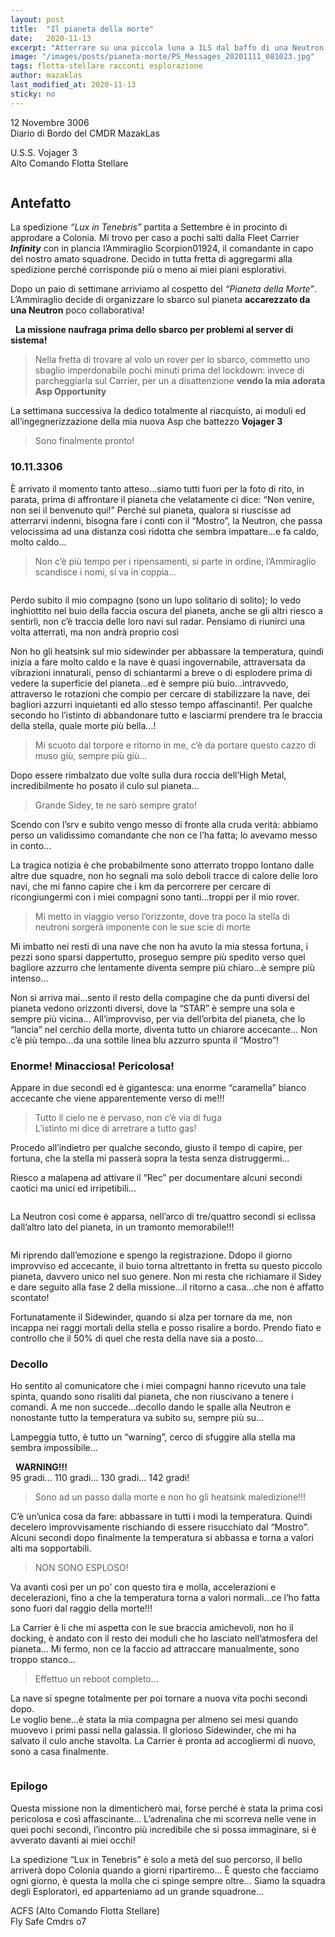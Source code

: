 ```yaml
---
layout: post
title:  "Il pianeta della morte"
date:   2020-11-13
excerpt: "Atterrare su una piccola luna a 1LS dal baffo di una Neutron Star non è assolutamente facile. Ma andarsene è ancora più complicato."
image: "/images/posts/pianeta-morte/PS_Messages_20201111_081023.jpg"
tags: flotta-stellare racconti esplorazione
author: mazaklas
last_modified_at: 2020-11-13
sticky: no
---
```

<div class="box alt">
<p>12 Novembre 3006<br>
Diario di Bordo del CMDR MazakLas</p>

<p>U.S.S. Vojager 3<br>
Alto Comando Flotta Stellare</p>
</div>
<span class="image fit"><img src="/images/Elite-Division-png.png" alt=""></span>

## Antefatto

La spedizione _“Lux in Tenebris”_ partita a Settembre è in procinto di approdare a Colonia. Mi trovo per caso a pochi salti dalla Fleet Carrier **_Infinity_** con in plancia l’Ammiraglio Scorpion01924, il comandante in capo del nostro amato squadrone. Decido in tutta fretta di aggregarmi alla spedizione perché corrisponde più o meno ai miei piani esplorativi.

Dopo un paio di settimane arriviamo al cospetto del _“Pianeta della Morte”_. L’Ammiraglio decide di organizzare lo sbarco sul pianeta **accarezzato da una Neutron** poco collaborativa! 

<div class="box">
<i class="fa fa-exclamation-triangle" aria-hidden="true" style="color: #f07b05;"></i>&nbsp;&nbsp;<b>La missione naufraga prima dello sbarco per problemi al server di sistema!</b>&nbsp;<i class="fa fa-spinner fa-spin fa-fw" aria-hidden="true" style="color: #f07b05;"></i><br>
<blockquote>Nella fretta di trovare al volo un rover per lo sbarco, commetto uno sbaglio imperdonabile pochi minuti prima del lockdown: invece di parcheggiarla sul Carrier, per un a disattenzione <b>vendo la mia adorata Asp Opportunity</b></blockquote>
</div>

La settimana successiva la dedico totalmente al riacquisto, ai moduli ed all’ingegnerizzazione della mia nuova Asp che battezzo <b>Vojager 3</b>

> Sono finalmente pronto!

### 10.11.3306

È arrivato il momento tanto atteso...siamo tutti fuori per la foto di rito, in parata, prima di affrontare il pianeta che velatamente ci dice: “Non venire, non sei il benvenuto qui!” 
Perché sul pianeta, qualora si riuscisse ad atterrarvi indenni, bisogna fare i conti con il “Mostro”, la Neutron, che passa velocissima ad una distanza così ridotta che sembra impattare...e fa caldo, molto caldo...<br>

> Non c’è più tempo per i ripensamenti, si parte in ordine, l’Ammiraglio scandisce i nomi, si va in coppia...

<div class="box alt">
    <span class="image fit"><a href="/images/posts/pianet-morte/IMG_No_style_20201111_000822_processed.jpg"><img src="{{ "/images/posts/pianeta-morte/IMG_No_style_20201111_000822_processed.jpg" | prepend:site.baseurl }}" alt=""  title="Immagine 1"/></a></span>
</div>

Perdo subito il mio compagno (sono un lupo solitario di solito); lo vedo inghiottito nel buio della faccia oscura del pianeta, anche se gli altri riesco a sentirli, non c’è traccia delle loro navi sul radar. Pensiamo di riunirci una volta atterrati, ma non andrà proprio così

Non ho gli heatsink sul mio sidewinder per abbassare la temperatura, quindi inizia a fare molto caldo e la nave è quasi ingovernabile, attraversata da vibrazioni innaturali, penso di schiantarmi a breve o di esplodere prima di vedere la superficie del pianeta...ed è sempre più buio...intravvedo, attraverso le rotazioni che compio per cercare di stabilizzare la nave, dei bagliori azzurri inquietanti ed allo stesso tempo affascinanti!.
Per qualche secondo ho l’istinto di abbandonare tutto e lasciarmi prendere tra le braccia della stella, quale morte più bella...!

> Mi scuoto dal torpore e ritorno in me, c’è da portare questo cazzo di muso giù, sempre più giù...

Dopo essere rimbalzato due volte sulla dura roccia dell’High Metal, incredibilmente ho posato il culo sul pianeta...

> Grande Sidey, te ne sarò sempre grato!

Scendo con l’srv e subito vengo messo di fronte alla cruda verità: abbiamo perso un validissimo comandante che non ce l’ha fatta; lo avevamo messo in conto... 

La tragica notizia è che probabilmente sono atterrato troppo lontano dalle altre due squadre, non ho segnali ma solo deboli tracce di calore delle loro navi, che mi fanno capire che i km da percorrere per cercare di ricongiungermi con i miei compagni sono tanti...troppi per il mio rover.

> Mi metto in viaggio verso l’orizzonte, dove tra poco la stella di neutroni sorgerà imponente con le sue scie di morte

Mi imbatto nei resti di una nave che non ha avuto la mia stessa fortuna, i pezzi sono sparsi dappertutto, proseguo sempre più spedito verso quel bagliore azzurro che lentamente diventa sempre più chiaro...è sempre più intenso...

Non si arriva mai...sento il resto della compagine che da punti diversi del pianeta vedono orizzonti diversi, dove la “STAR” è sempre una sola e sempre più vicina...
All’improvviso, per via dell’orbita del pianeta, che lo “lancia” nel cerchio della morte, diventa tutto un chiarore accecante...
Non c’è più tempo...da una sottile linea blu azzurro spunta il “Mostro”!

### Enorme! Minacciosa! Pericolosa!

Appare in due secondi ed è gigantesca: una enorme “caramella” bianco accecante che viene apparentemente verso di me!!!

> Tutto il cielo ne è pervaso, non c’è via di fuga<br>
> L’istinto mi dice di arretrare a tutto gas!

Procedo all’indietro per qualche secondo, giusto il tempo di capire, per fortuna, che la stella mi passerà sopra la testa senza distruggermi...

Riesco a malapena ad attivare il “Rec” per documentare alcuni secondi caotici ma unici ed irripetibili...

<div class="box alt">
    <div class="row 50% uniform">
        <div class="6u"><span class="image fit"><a href="/images/posts/pianeta-morte/Elite_Dangerous_20201110233329.png"><img src="{{ "/images/posts/pianeta-morte/Elite_Dangerous_20201110233329.png" | prepend:site.baseurl }}" alt="" title="Immagine 2"/></a></span></div>
        <div class="6u"><span class="image fit"><a href="/images/posts/pianeta-morte/PS_Messages_20201111_081023.jpg"><img src="{{ "/images/posts/pianeta-morte/PS_Messages_20201111_081023.jpg" | prepend:site.baseurl }}" alt="" title="Immagine 3"/></a></span></div>
    </div>
</div>
<div class="box alt">
    <div class="row 50% uniform">
        <div class="6u"><span class="image fit"><a href="/images/posts/pianeta-morte/PS_Messages_20201111_081023.jpg"><img src="{{ "/images/posts/pianeta-morte/PS_Messages_20201111_081023.jpg" | prepend:site.baseurl }}" alt="" title="Immagine 4"/></a></span></div>
        <div class="6u$"><span class="image fit"><a href="/images/posts/pianeta-morte/PS_Messages_20201111_081021.jpg"><img src="{{ "/images/posts/pianeta-morte/PS_Messages_20201111_081021.jpg" | prepend:site.baseurl }}" alt="" title="Immagine 5" /></a></span></div>
    </div>
</div>

La Neutron così come è apparsa, nell’arco di tre/quattro secondi si eclissa dall’altro lato del pianeta, in un tramonto memorabile!!!                                  

<div class="box alt">
    <div class="row 50% uniform">
        <div class="6u"><span class="image fit"><a href="/images/posts/pianeta-morte/PS_Messages_20201111_081015.jpg"><img src="{{ "/images/posts/pianeta-morte/PS_Messages_20201111_081015.jpg" | prepend:site.baseurl }}" alt="" title="Immagine 6"/></a></span></div>
        <div class="6u$"><span class="image fit"><a href="/images/posts/pianeta-morte/PS_Messages_20201111_081011.jpg"><img src="{{ "/images/posts/pianeta-morte/PS_Messages_20201111_081011.jpg" | prepend:site.baseurl }}" alt="" title="Immagine 7" /></a></span></div>
    </div>
</div>

Mi riprendo dall’emozione e spengo la registrazione. Ddopo il giorno improvviso ed accecante, il buio torna altrettanto in fretta su questo piccolo pianeta, davvero unico nel suo genere. Non mi resta che richiamare il Sidey e dare seguito alla fase 2 della missione...il ritorno a casa...che non è affatto scontato!

Fortunatamente il Sidewinder, quando si alza per tornare da me, non incappa nei raggi mortali della stella e posso risalire a bordo. Prendo fiato e controllo che il 50% di quel che resta della nave sia a posto...

### Decollo

Ho sentito al comunicatore che i miei compagni hanno ricevuto una tale spinta, quando sono risaliti dal pianeta, che non riuscivano a tenere i comandi.
A me non succede...decollo dando le spalle alla Neutron e nonostante tutto la temperatura va subito su, sempre più su...

Lampeggia tutto, è tutto un “warning”, cerco di sfuggire alla stella ma sembra impossibile...

<div class="box">
<i class="fa fa-exclamation-triangle" aria-hidden="true" style="color: #f07b05;"></i>&nbsp;&nbsp;<b>WARNING!!!</b>&nbsp;<i class="fa fa-spinner fa-spin fa-fw" aria-hidden="true" style="color: #f07b05;"></i><br>
95 gradi... 110 gradi... 130 gradi... 142 gradi!</div>

> Sono ad un passo dalla morte e non ho gli heatsink maledizione!!!

C’è un’unica cosa da fare: abbassare in tutti i modi la temperatura. Quindi decelero improvvisamente rischiando di essere risucchiato dal “Mostro”. Alcuni secondi dopo finalmente la temperatura si abbassa e torna a valori alti ma sopportabili.

> NON SONO ESPLOSO!

Va avanti così per un po’ con questo tira e molla, accelerazioni e decelerazioni, fino a che la temperatura torna a valori normali...ce l’ho fatta sono fuori dal raggio della morte!!!

La Carrier è li che mi aspetta con le sue braccia amichevoli, non ho il docking, è andato con il resto dei moduli che ho lasciato nell’atmosfera del pianeta...
Mi fermo, non ce la faccio ad attraccare manualmente, sono troppo stanco...

<div class="box alt">
<blockquote>Effettuo un reboot completo...&nbsp;<i class="fa fa-spinner fa-pulse" aria-hidden="true" style="color: #f07b05;"></i></blockquote>
</div>

La nave si spegne totalmente per poi tornare a nuova vita pochi secondi dopo.<br>
Le voglio bene...è stata la mia compagna per almeno sei mesi quando muovevo i primi passi nella galassia. Il glorioso Sidewinder, che mi ha salvato il culo anche stavolta. La Carrier è pronta ad accogliermi di nuovo, sono a casa finalmente.

<div class="box alt">
    <span class="image fit"><a href="/images/posts/pianet-morte/PS_Messages_20201111_080955.jpg"><img src="{{ "/images/posts/pianeta-morte/PS_Messages_20201111_080955.jpg" | prepend:site.baseurl }}" alt=""  title="Immagine 8"/></a></span>
</div>

### Epilogo

Questa missione non la dimenticherò mai, forse perché è stata la prima così pericolosa e così affascinante... L’adrenalina che mi scorreva nelle vene in quei pochi secondi, l’incontro più incredibile che si possa immaginare, si è avverato davanti ai miei occhi!

La spedizione “Lux in Tenebris” è solo a metà del suo percorso, il bello arriverà dopo Colonia quando a giorni ripartiremo...
È questo che facciamo ogni giorno, è questa la molla che ci spinge sempre oltre...
Siamo la squadra degli Esploratori, ed apparteniamo ad un grande squadrone...

ACFS (Alto Comando Flotta Stellare)<br>
Fly Safe Cmdrs  o7